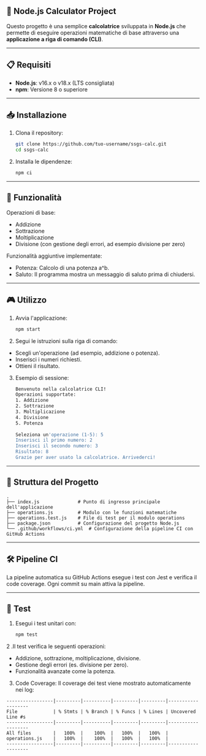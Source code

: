 ## 🧮 Node.js Calculator Project

Questo progetto è una semplice **calcolatrice** sviluppata in **Node.js** che permette di eseguire operazioni matematiche di base attraverso una **applicazione a riga di comando (CLI)**.

---

## 📋 Requisiti
- **Node.js**: v16.x o v18.x (LTS consigliata)
- **npm**: Versione 8 o superiore

---

## 📥 Installazione
1. Clona il repository:
   ```bash
   git clone https://github.com/tuo-username/ssgs-calc.git
   cd ssgs-calc
2. Installa le dipendenze:
   ```bash
   npm ci

---

## 🚀 Funzionalità
Operazioni di base:
  - Addizione
  - Sottrazione
  - Moltiplicazione
  - Divisione (con gestione degli errori, ad esempio divisione per zero)

Funzionalità aggiuntive implementate:
  - Potenza: Calcolo di una potenza a^b.
  - Saluto: Il programma mostra un messaggio di saluto prima di chiudersi.

---

## 🎮 Utilizzo

1. Avvia l'applicazione:
   ```bash
   npm start

2. Segui le istruzioni sulla riga di comando:
  - Scegli un'operazione (ad esempio, addizione o potenza).
  - Inserisci i numeri richiesti.
  - Ottieni il risultato.
  
3. Esempio di sessione:
   ```bash
   Benvenuto nella calcolatrice CLI!
   Operazioni supportate:
   1. Addizione
   2. Sottrazione
   3. Moltiplicazione
   4. Divisione
   5. Potenza
    
   Seleziona un'operazione (1-5): 5
   Inserisci il primo numero: 2
   Inserisci il secondo numero: 3
   Risultato: 8
   Grazie per aver usato la calcolatrice. Arrivederci!

---


## 📂 Struttura del Progetto
    .
    ├── index.js              # Punto di ingresso principale dell'applicazione
    ├── operations.js         # Modulo con le funzioni matematiche
    ├── operations.test.js    # File di test per il modulo operations
    ├── package.json          # Configurazione del progetto Node.js
    └── .github/workflows/ci.yml  # Configurazione della pipeline CI con GitHub Actions

---

## 🛠️ Pipeline CI
La pipeline automatica su GitHub Actions esegue i test con Jest e verifica il code coverage.
Ogni commit su main attiva la pipeline.

---

## 🧪 Test
1. Esegui i test unitari con:
   ```bash
   npm test

2 .Il test verifica le seguenti operazioni:
  - Addizione, sottrazione, moltiplicazione, divisione.
  - Gestione degli errori (es. divisione per zero).
  - Funzionalità avanzate come la potenza.
  
3. Code Coverage:
Il coverage dei test viene mostrato automaticamente nei log:
  
  ```plaintext
  -----------------|---------|----------|---------|---------|-------------------
  File             | % Stmts | % Branch | % Funcs | % Lines | Uncovered Line #s
  -----------------|---------|----------|---------|---------|-------------------
  All files        |   100%  |    100%  |   100%  |   100%  |
  operations.js    |   100%  |    100%  |   100%  |   100%  |
  -----------------|---------|----------|---------|---------|-------------------
